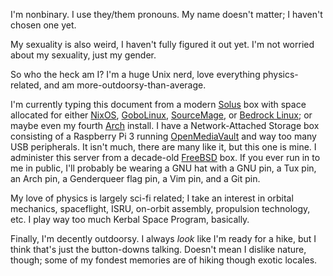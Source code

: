 I'm nonbinary.
I use they/them pronouns.
My name doesn't matter; 
I haven't chosen one yet. 

My sexuality is also weird, I haven't fully figured it out yet.
I'm not worried about my sexuality, just my gender.

So who the heck am I?
I'm a huge Unix nerd, love everything physics-related, and am more-outdoorsy-than-average.

I'm currently typing this document from a modern [Solus](https://solus-project.com) box with space allocated for either [NixOS](https://nixos.org/), [GoboLinux](https://gobolinux.org/), [SourceMage](https://sourcemage.org/), or [Bedrock Linux](https://bedrocklinux.org/);
or maybe even my fourth [Arch](https://www.archlinux.org/) install.
I have a Network-Attached Storage box consisting of a Raspberry Pi 3 running [OpenMediaVault](https://www.openmediavault.org/) and way too many USB peripherals.
It isn't much, there are many like it, but this one is mine.
I administer this server from a decade-old [FreeBSD](https://freebsd.org) box.
If you ever run in to me in public, I'll probably be wearing a GNU hat with a GNU pin, a Tux pin, an Arch pin, a Genderqueer flag pin, a Vim pin, and a Git pin.

My love of physics is largely sci-fi related;
I take an interest in orbital mechanics, spaceflight, ISRU, on-orbit assembly, propulsion technology, etc.
I play way too much Kerbal Space Program, basically.

Finally, I'm decently outdoorsy.
I always *look* like I'm ready for a hike, but I think that's just the button-downs talking.
Doesn't mean I dislike nature, though;
some of my fondest memories are of hiking though exotic locales.
